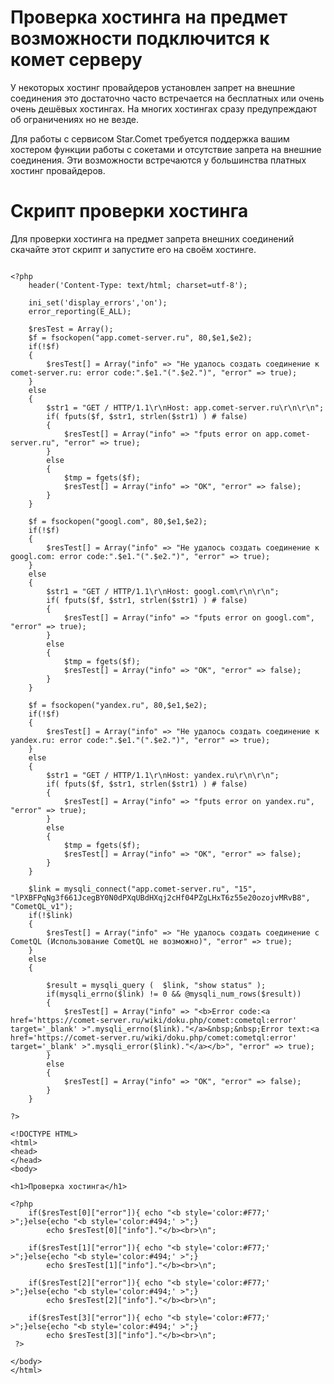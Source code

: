 
# Проверка хостинга на предмет возможности подключится к комет серверу 

У некоторых хостинг провайдеров установлен запрет на внешние соединения это достаточно часто встречается на бесплатных или очень очень дешёвых хостингах. На многих хостингах сразу предупреждают об ограничениях но не везде.

Для работы с сервисом Star.Comet требуется поддержка вашим хостером функции работы с сокетами и отсутствие запрета на внешние соединения. Эти возможности встречаются у большинства платных хостинг провайдеров.

# Скрипт проверки хостинга
Для проверки хостинга на предмет запрета внешних соединений скачайте этот скрипт и запустите его на своём хостинге. 

```

<?php
    header('Content-Type: text/html; charset=utf-8');
        
    ini_set('display_errors','on');
    error_reporting(E_ALL);  
       
    $resTest = Array();
    $f = fsockopen("app.comet-server.ru", 80,$e1,$e2);
    if(!$f)
    {
        $resTest[] = Array("info" => "Не удалось создать соединение к comet-server.ru: error code:".$e1."(".$e2.")", "error" => true);
    }
    else
    {
        $str1 = "GET / HTTP/1.1\r\nHost: app.comet-server.ru\r\n\r\n";  
        if( fputs($f, $str1, strlen($str1) ) # false)
        { 
            $resTest[] = Array("info" => "fputs error on app.comet-server.ru", "error" => true);
        }
        else
        {
            $tmp = fgets($f); 
            $resTest[] = Array("info" => "OK", "error" => false);
        }
    }
    
    $f = fsockopen("googl.com", 80,$e1,$e2);
    if(!$f)
    {
        $resTest[] = Array("info" => "Не удалось создать соединение к googl.com: error code:".$e1."(".$e2.")", "error" => true);
    }
    else
    {
        $str1 = "GET / HTTP/1.1\r\nHost: googl.com\r\n\r\n";  
        if( fputs($f, $str1, strlen($str1) ) # false)
        { 
            $resTest[] = Array("info" => "fputs error on googl.com", "error" => true);
        }
        else
        {
            $tmp = fgets($f); 
            $resTest[] = Array("info" => "OK", "error" => false);
        }
    }
     
    $f = fsockopen("yandex.ru", 80,$e1,$e2);
    if(!$f)
    {
        $resTest[] = Array("info" => "Не удалось создать соединение к yandex.ru: error code:".$e1."(".$e2.")", "error" => true);
    }
    else
    {
        $str1 = "GET / HTTP/1.1\r\nHost: yandex.ru\r\n\r\n";  
        if( fputs($f, $str1, strlen($str1) ) # false)
        { 
            $resTest[] = Array("info" => "fputs error on yandex.ru", "error" => true);
        }
        else
        {
            $tmp = fgets($f); 
            $resTest[] = Array("info" => "OK", "error" => false);
        }
    }
         
    $link = mysqli_connect("app.comet-server.ru", "15", "lPXBFPqNg3f661JcegBY0N0dPXqUBdHXqj2cHf04PZgLHxT6z55e20ozojvMRvB8", "CometQL_v1");
    if(!$link)
    {
        $resTest[] = Array("info" => "Не удалось создать соединение c CometQL (Использование CometQL не возможно)", "error" => true);
    }
    else
    {
        
        $result = mysqli_query (  $link, "show status" ); 
        if(mysqli_errno($link) != 0 && @mysqli_num_rows($result))
        {
            $resTest[] = Array("info" => "<b>Error code:<a href='https://comet-server.ru/wiki/doku.php/comet:cometql:error'  target='_blank' >".mysqli_errno($link)."</a>&nbsp;&nbsp;Error text:<a href='https://comet-server.ru/wiki/doku.php/comet:cometql:error' target='_blank' >".mysqli_error($link)."</a></b>", "error" => true);
        }
        else
        { 
            $resTest[] = Array("info" => "OK", "error" => false);
        }
    }
    
?>

<!DOCTYPE HTML>
<html>
<head> 
</head>
<body>
    
<h1>Проверка хостинга</h1>

<?php 
    if($resTest[0]["error"]){ echo "<b style='color:#F77;' >";}else{echo "<b style='color:#494;' >";}
        echo $resTest[0]["info"]."</b><br>\n";
         
    if($resTest[1]["error"]){ echo "<b style='color:#F77;' >";}else{echo "<b style='color:#494;' >";}
        echo $resTest[1]["info"]."</b><br>\n";
        
    if($resTest[2]["error"]){ echo "<b style='color:#F77;' >";}else{echo "<b style='color:#494;' >";}
        echo $resTest[2]["info"]."</b><br>\n";
    
    if($resTest[3]["error"]){ echo "<b style='color:#F77;' >";}else{echo "<b style='color:#494;' >";}
        echo $resTest[3]["info"]."</b><br>\n";
 ?>
    
</body>
</html> 

```
